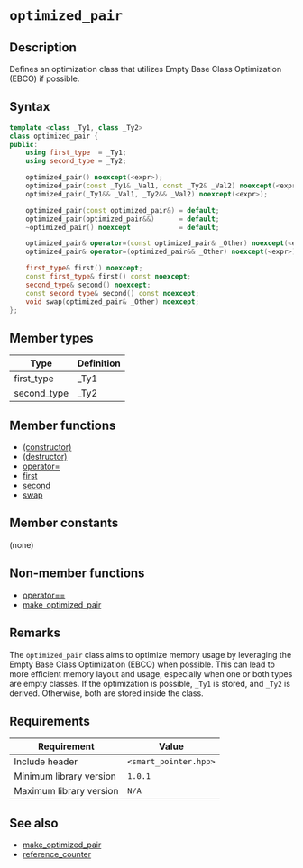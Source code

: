 # `optimized_pair`

## Description

Defines an optimization class that utilizes Empty Base Class Optimization (EBCO) if possible. 

## Syntax

```cpp
template <class _Ty1, class _Ty2>
class optimized_pair {
public:
    using first_type  = _Ty1;
    using second_type = _Ty2;

    optimized_pair() noexcept(<expr>);
    optimized_pair(const _Ty1& _Val1, const _Ty2& _Val2) noexcept(<expr>);
    optimized_pair(_Ty1&& _Val1, _Ty2&& _Val2) noexcept(<expr>);

    optimized_pair(const optimized_pair&) = default; 
    optimized_pair(optimized_pair&&)      = default;
    ~optimized_pair() noexcept            = default;

    optimized_pair& operator=(const optimized_pair& _Other) noexcept(<expr>);
    optimized_pair& operator=(optimized_pair&& _Other) noexcept(<expr>);

    first_type& first() noexcept;
    const first_type& first() const noexcept;
    second_type& second() noexcept;
    const second_type& second() const noexcept;
    void swap(optimized_pair& _Other) noexcept;
};
```

## Member types

| Type        | Definition |
|-------------|------------|
| first_type  | _Ty1       |
| second_type | _Ty2       |

## Member functions

- [(constructor)](optimized_pair-ctor.md)
- [(destructor)](optimized_pair-dtor.md)
- [operator=](optimized_pair-operator-assign.md)
- [first](optimized_pair-first.md)
- [second](optimized_pair-second.md)
- [swap](optimized_pair-swap.md)

## Member constants

(none)

## Non-member functions

- [operator==](optimized_pair-operator-cmp.md)
- [make_optimized_pair](make_optimized_pair.md)

## Remarks

The `optimized_pair` class aims to optimize memory usage by leveraging the Empty Base Class Optimization (EBCO) when possible. 
This can lead to more efficient memory layout and usage, especially when one or both types are empty classes. If the optimization is 
possible, `_Ty1` is stored, and `_Ty2` is derived. Otherwise, both are stored inside the class.

## Requirements

| Requirement             | Value                 |
|-------------------------|-----------------------|
| Include header          | `<smart_pointer.hpp>` |
| Minimum library version | `1.0.1`               |
| Maximum library version | `N/A`                 |

## See also

- [make_optimized_pair](make_optimized_pair.md)
- [reference_counter](reference_counter.md)